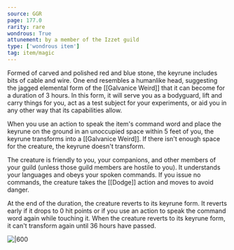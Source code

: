 ```yaml
---
source: GGR
page: 177.0
rarity: rare
wondrous: True
attunement: by a member of the Izzet guild
type: ['wondrous item']
tag: item/magic
---
```


Formed of carved and polished red and blue stone, the keyrune includes bits of cable and wire. One end resembles a humanlike head, suggesting the jagged elemental form of the [[Galvanice Weird]] that it can become for a duration of 3 hours. In this form, it will serve you as a bodyguard, lift and carry things for you, act as a test subject for your experiments, or aid you in any other way that its capabilities allow.

When you use an action to speak the item's command word and place the keyrune on the ground in an unoccupied space within 5 feet of you, the keyrune transforms into a [[Galvanice Weird]]. If there isn't enough space for the creature, the keyrune doesn't transform.

The creature is friendly to you, your companions, and other members of your guild (unless those guild members are hostile to you). It understands your languages and obeys your spoken commands. If you issue no commands, the creature takes the [[Dodge]] action and moves to avoid danger.

At the end of the duration, the creature reverts to its keyrune form. It reverts early if it drops to 0 hit points or if you use an action to speak the command word again while touching it. When the creature reverts to its keyrune form, it can't transform again until 36 hours have passed.


![|600](https://5e.tools/img/items/GGR/Izzet%20Keyrune.jpg)